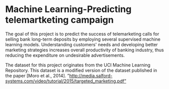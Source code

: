 # Machine Learning-Predicting telemartketing campaign
The goal of this project is to predict the success of telemarketing calls for selling bank long-term deposits by employing several supervised machine learning models. Understanding customers' needs and developing better marketing strategies increases overall productivity of banking industry, thus reducing the expenditure on undesirable advertisements. 

The dataset for this project originates from the UCI Machine Learning Repository. This dataset is a modified version of the dataset published in the paper [Moro et al., 2014]. ”http://media.salford-systems.com/video/tutorial/2015/targeted_marketing.pdf”
